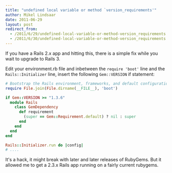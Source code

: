 ```yaml
---
title: "undefined local variable or method `version_requirements'"
author: Mikel Lindsaar
date: 2011-06-29
layout: post
redirect_from:
  - /2011/6/29/undefined-local-variable-or-method-version_requirements
  - /2011/6/30/undefined-local-variable-or-method-version_requirements
---
```

If you have a Rails 2.x app and hitting this, there is a simple fix
while you wait to upgrade to Rails 3.

Edit your environment.rb file and inbetween the `require 'boot'` line
and the `Rails::Initializer` line, insert the following `Gem::VERSION`
if statement:

``` ruby
# Bootstrap the Rails environment, frameworks, and default configuration
require File.join(File.dirname(__FILE__), 'boot')

if Gem::VERSION >= "1.3.6"
  module Rails
    class GemDependency
      def requirement
        (super == Gem::Requirement.default) ? nil : super
      end
    end
  end
end

Rails::Initializer.run do |config|
# ....
```

It's a hack, it might break with later and later releases of RubyGems.
But it allowed me to get a 2.3.x Rails app running on a fairly current
rubygems.

